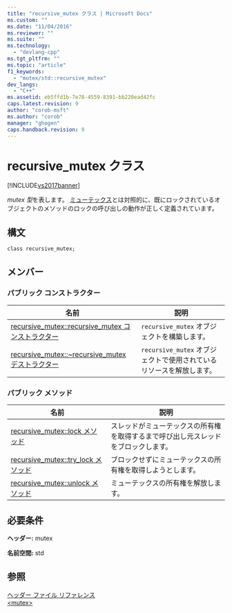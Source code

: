 ```yaml
---
title: "recursive_mutex クラス | Microsoft Docs"
ms.custom: ""
ms.date: "11/04/2016"
ms.reviewer: ""
ms.suite: ""
ms.technology: 
  - "devlang-cpp"
ms.tgt_pltfrm: ""
ms.topic: "article"
f1_keywords: 
  - "mutex/std::recursive_mutex"
dev_langs: 
  - "C++"
ms.assetid: eb5ffd1b-7e78-4559-8391-bb220ead42fc
caps.latest.revision: 9
author: "corob-msft"
ms.author: "corob"
manager: "ghogen"
caps.handback.revision: 9
---
```

# recursive_mutex クラス
[!INCLUDE[vs2017banner](../assembler/inline/includes/vs2017banner.md)]

*mutex 型*を表します。  [ミューテックス](../standard-library/mutex-class-stl.md)とは対照的に、既にロックされているオブジェクトのメソッドのロックの呼び出しの動作が正しく定義されています。  
  
## 構文  
  
```  
class recursive_mutex;  
```  
  
## メンバー  
  
### パブリック コンストラクター  
  
|名前|説明|  
|--------|--------|  
|[recursive\_mutex::recursive\_mutex コンストラクター](../Topic/recursive_mutex::recursive_mutex%20Constructor.md)|`recursive_mutex` オブジェクトを構築します。|  
|[recursive\_mutex::~recursive\_mutex デストラクター](../Topic/recursive_mutex::~recursive_mutex%20Destructor.md)|`recursive_mutex` オブジェクトで使用されているリソースを解放します。|  
  
### パブリック メソッド  
  
|名前|説明|  
|--------|--------|  
|[recursive\_mutex::lock メソッド](../Topic/recursive_mutex::lock%20Method.md)|スレッドがミューテックスの所有権を取得するまで呼び出し元スレッドをブロックします。|  
|[recursive\_mutex::try\_lock メソッド](../Topic/recursive_mutex::try_lock%20Method.md)|ブロックせずにミューテックスの所有権を取得しようとします。|  
|[recursive\_mutex::unlock メソッド](../Topic/recursive_mutex::unlock%20Method.md)|ミューテックスの所有権を解放します。|  
  
## 必要条件  
 **ヘッダー:** mutex  
  
 **名前空間:** std  
  
## 参照  
 [ヘッダー ファイル リファレンス](../standard-library/cpp-standard-library-header-files.md)   
 [\<mutex\>](../standard-library/mutex.md)